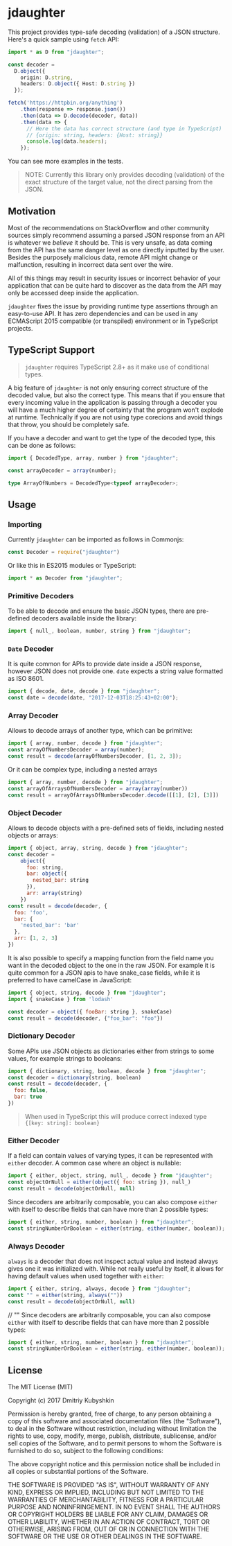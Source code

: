 # jdaughter

This project provides type-safe decoding (validation) of a JSON structure. Here's a quick sample using `fetch` API:

```typescript
import * as D from "jdaughter";

const decoder =
  D.object({
    origin: D.string,
    headers: D.object({ Host: D.string })
  });

fetch('https://httpbin.org/anything')
    .then(response => response.json())
    .then(data => D.decode(decoder, data))
    .then(data => {
      // Here the data has correct structure (and type in TypeScript)
      // {origin: string, headers: {Host: string}}
      console.log(data.headers);
    });
```

You can see more examples in the tests.

> NOTE: Currently this library only provides decoding (validation) of the exact structure of the target value, not the direct parsing from the JSON.

## Motivation

Most of the recommendations on StackOverflow and other community sources simply recommend assuming a parsed JSON response from an API is whatever we *believe* it should be. This is very unsafe, as data coming from the API has the same danger level as one directly inputted by the user. Besides the purposely malicious data, remote API might change or malfunction, resulting in incorrect data sent over the wire.

All of this things may result in security issues or incorrect behavior of your application that can be quite hard to discover as the data from the API may only be accessed deep inside the application.

`jdaughter` fixes the issue by providing runtime type assertions through an easy-to-use API. It has zero dependencies and can be used in any ECMAScript 2015 compatible (or transpiled) environment or in TypeScript projects. 

## TypeScript Support

> `jdaughter` requires TypeScript 2.8+ as it make use of conditional types.

A big feature of `jdaughter` is not only ensuring correct structure of the decoded value, but also the correct type. This means that if you ensure that every incoming value in the application is passing through a decoder you will have a much higher degree of certainty that the program won't explode at runtime. Technically if you are not using type corecions and avoid things that throw, you should be completely safe.

If you have a decoder and want to get the type of the decoded type, this can be done as follows:

```typescript
import { DecodedType, array, number } from "jdaughter";

const arrayDecoder = array(number);

type ArrayOfNumbers = DecodedType<typeof arrayDecoder>;
```

## Usage

### Importing

Currently `jdaughter` can be imported as follows in Commonjs:

```js
const Decoder = require("jdaughter")
```

Or like this in ES2015 modules or TypeScript:

```js
import * as Decoder from "jdaughter";
```

### Primitive Decoders

To be able to decode and ensure the basic JSON types, there are pre-defined decoders available inside the library:

```js
import { null_, boolean, number, string } from "jdaughter";
```

### `Date` Decoder

It is quite common for APIs to provide date inside a JSON response, however JSON does not provide one. `date` expects a string value formatted as ISO 8601.

```js
import { decode, date, decode } from "jdaughter";
const date = decode(date, "2017-12-03T18:25:43+02:00");
```

### Array Decoder

Allows to decode arrays of another type, which can be primitive:

```js
import { array, number, decode } from "jdaughter";
const arrayOfNumbersDecoder = array(number);
const result = decode(arrayOfNumbersDecoder, [1, 2, 3]);
```

Or it can be complex type, including a nested arrays

```js
import { array, number, decode } from "jdaughter";
const arrayOfArraysOfNumbersDecoder = array(array(number))
const result = arrayOfArraysOfNumbersDecoder.decode([[1], [2], [3]])
```

### Object Decoder

Allows to decode objects with a pre-defined sets of fields, including nested objects or arrays:

```js
import { object, array, string, decode } from "jdaughter";
const decoder =
    object({
      foo: string,
      bar: object({
        nested_bar: string
      }),
      arr: array(string)
    })
const result = decode(decoder, {
  foo: 'foo',
  bar: {
    'nested_bar': 'bar'
  },
  arr: [1, 2, 3]
})
```

It is also possible to specify a mapping function from the field name you want in the decoded object to the one in the raw JSON. For example it is quite common for a JSON apis to have snake_case fields, while it is preferred to have camelCase in JavaScript:

```js
import { object, string, decode } from "jdaughter";
import { snakeCase } from 'lodash'

const decoder = object({ fooBar: string }, snakeCase)
const result = decode(decoder, {"foo_bar": "foo"})
```

### Dictionary Decoder

Some APIs use JSON objects as dictionaries either from strings to some values, for example strings to booleans:

```js
import { dictionary, string, boolean, decode } from "jdaughter";
const decoder = dictionary(string, boolean)
const result = decode(decoder, {
  foo: false,
  bar: true
})
```

> When used in TypeScript this will produce correct indexed type `{[key: string]: boolean}`

### Either Decoder

If a field can contain values of varying types, it can be represented with `either` decoder. A common case where an object is nullable:

```js
import { either, object, string, null_, decode } from "jdaughter";
const objectOrNull = either(object({ foo: string }), null_)
const result = decode(objectOrNull, null)
```

Since decoders are arbitrarily composable, you can also compose `either` with itself to describe fields that can have more than 2 possible types:

```js
import { either, string, number, boolean } from "jdaughter";
const stringNumberOrBoolean = either(string, either(number, boolean));
```


### Always Decoder

`always` is a decoder that does not inspect actual value and instead always gives one it was initialized with. While not really useful by itself, it allows for having default values when used together with `either`:

```js
import { either, string, always, decode } from "jdaughter";
const "" = either(string, always(""))
const result = decode(objectOrNull, null) 
```
// ""
Since decoders are arbitrarily composable, you can also compose `either` with itself to describe fields that can have more than 2 possible types:

```js
import { either, string, number, boolean } from "jdaughter";
const stringNumberOrBoolean = either(string, either(number, boolean));
```

## License

The MIT License (MIT)

Copyright (c) 2017 Dmitriy Kubyshkin

Permission is hereby granted, free of charge, to any person obtaining a copy of this software and associated documentation files (the "Software"), to deal in the Software without restriction, including without limitation the rights to use, copy, modify, merge, publish, distribute, sublicense, and/or sell copies of the Software, and to permit persons to whom the Software is furnished to do so, subject to the following conditions:

The above copyright notice and this permission notice shall be included in all copies or substantial portions of the Software.

THE SOFTWARE IS PROVIDED "AS IS", WITHOUT WARRANTY OF ANY KIND, EXPRESS OR IMPLIED, INCLUDING BUT NOT LIMITED TO THE WARRANTIES OF MERCHANTABILITY, FITNESS FOR A PARTICULAR PURPOSE AND NONINFRINGEMENT. IN NO EVENT SHALL THE AUTHORS OR COPYRIGHT HOLDERS BE LIABLE FOR ANY CLAIM, DAMAGES OR OTHER LIABILITY, WHETHER IN AN ACTION OF CONTRACT, TORT OR OTHERWISE, ARISING FROM, OUT OF OR IN CONNECTION WITH THE SOFTWARE OR THE USE OR OTHER DEALINGS IN THE SOFTWARE.

